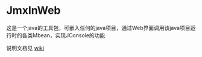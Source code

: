 # JmxInWeb
这是一个java的工具包，可嵌入任何的java项目，通过Web界面调用该java项目运行时的各类Mbean，实现JConsole的功能

说明文档见 [wiki](https://github.com/ynitq/JmxInWeb/wiki)
